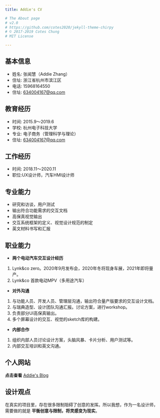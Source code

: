 ```yaml
---
title: Addie's CV

# The About page
# v2.0
# https://github.com/cotes2020/jekyll-theme-chirpy
# © 2017-2019 Cotes Chung
# MIT License

---
```

## 基本信息
- 姓名: 张闻慧（Addie Zhang）
- 住址: 浙江省杭州市滨江区
- 电话: 15968164550
- 住址: 634004167@qq.com

## 教育经历
- 时间: 2015.9～2019.6
- 学校: 杭州电子科技大学
- 专业: 电子商务（管理科学与理论）
- 住址: 634004167@qq.com


## 工作经历
- 时间: 2018.11～2020.11
- 职位:UX设计师，汽车HMI设计师

## 专业能力
- 研究和访谈，用户测试
- 输出符合功能需求的交互文档
- 高保真视觉输出
- 交互系统框架的定义、视觉设计规范的制定
- 英文材料书写和汇报


## 职业能力
- **两个电动汽车交互设计经历**
 1. Lynk&co zero。2020年9月发布会，2020年冬将现身车展，2021年即将量产。
 2. Lynk&co 首款电动MPV（多用途汽车）
 
- **对外沟通**
 1. 与功能人员、开发人员、管理层沟通，输出符合量产版要求的交互设计文档。
 2. 与瑞典造型、设计团队沟通汇报。讨论方案，进行workshop。
 2. 负责部分UI高保真输出。
 3. 多个屏幕设计的交互、视觉的sketch库的构建。

- **内部合作**
 1. 组织内部人员讨论设计方案，头脑风暴、卡片分析、用户测试等。
 2. 内部交互培训和英文沟通。

## 个人网站
**点击查看** [Addie's Blog](https://addie0928.github.io/)

## 设计观点
在真实的项目里，存在很多限制阻碍了创意的发挥。所以我想，作为一名设计师，需要做的就是
**平衡创意与限制，将灵感变为现实**。